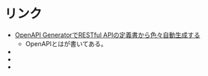 # リンク

- [OpenAPI GeneratorでRESTful APIの定義書から色々自動生成する](https://ky-yk-d.hatenablog.com/entry/2019/01/13/234108)
  - OpenAPIとはが書いてある。
- [](https://tech-blog.optim.co.jp/entry/2020/04/13/100000#OpenAPI%E3%81%A8%E3%81%AE%E6%97%A5%E5%B8%B8)
- [](https://techblog.zozo.com/entry/openapi3/go)
- [](https://stoplight.io/studio/)
